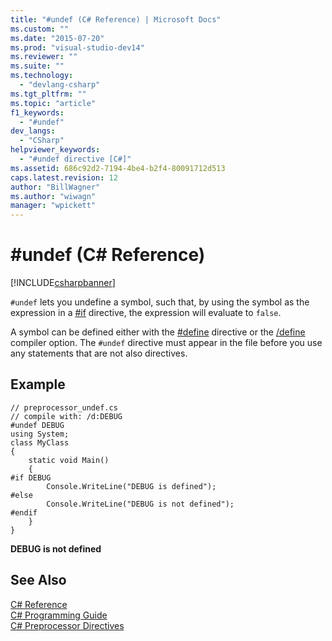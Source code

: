 ```yaml
---
title: "#undef (C# Reference) | Microsoft Docs"
ms.custom: ""
ms.date: "2015-07-20"
ms.prod: "visual-studio-dev14"
ms.reviewer: ""
ms.suite: ""
ms.technology: 
  - "devlang-csharp"
ms.tgt_pltfrm: ""
ms.topic: "article"
f1_keywords: 
  - "#undef"
dev_langs: 
  - "CSharp"
helpviewer_keywords: 
  - "#undef directive [C#]"
ms.assetid: 686c92d2-7194-4be4-b2f4-80091712d513
caps.latest.revision: 12
author: "BillWagner"
ms.author: "wiwagn"
manager: "wpickett"
---
```

# #undef (C# Reference)
[!INCLUDE[csharpbanner](../../../csharp/includes/csharpbanner.md)]

`#undef` lets you undefine a symbol, such that, by using the symbol as the expression in a [#if](../../../csharp/language-reference/preprocessor-directives/preprocessor-if.md) directive, the expression will evaluate to `false`.  
  
 A symbol can be defined either with the [#define](../../../csharp/language-reference/preprocessor-directives/preprocessor-define.md) directive or the [/define](../../../csharp/language-reference/compiler-options/define-csharp-compiler-options.md) compiler option. The `#undef` directive must appear in the file before you use any statements that are not also directives.  
  
## Example  
  
```  
// preprocessor_undef.cs  
// compile with: /d:DEBUG  
#undef DEBUG  
using System;  
class MyClass   
{  
    static void Main()   
    {  
#if DEBUG  
        Console.WriteLine("DEBUG is defined");  
#else  
        Console.WriteLine("DEBUG is not defined");  
#endif  
    }  
}  
```  
  
 **DEBUG is not defined**   
## See Also  
 [C# Reference](../../../csharp/language-reference/index.md)   
 [C# Programming Guide](../../../csharp/programming-guide/index.md)   
 [C# Preprocessor Directives](../../../csharp/language-reference/preprocessor-directives/index.md)